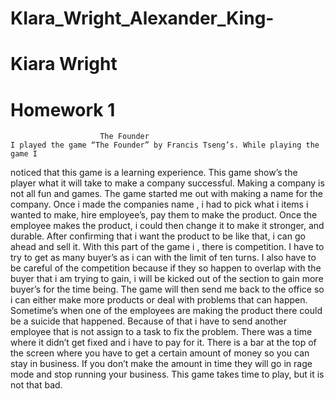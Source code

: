 # KIara_Wright_Alexander_King-
# Kiara Wright 
# Homework 1

						The Founder 
	I played the game “The Founder” by Francis Tseng’s. While playing the game I 
noticed that this game is a learning experience. This game show’s the player what it will 
take to make a company successful. Making a company is not all fun and games. The game started me out with making a name for the company. Once i made the companies name , i had to pick what 
i items i wanted to make, hire employee’s, pay them to make the product. Once the employee makes the product, i could then change it to make it stronger, and durable. After confirming that i want the product to be like that, i can go ahead and sell it. With this part of the game i , there is competition. I have to try to get as many buyer’s as i can with the limit of ten turns. I also have to be careful of the competition because if they so happen to overlap with the buyer that i am trying to gain, i will be kicked out of the section to gain more buyer’s for the time being. The game will then send me back to the office so i can either make more products or deal with problems that can happen. Sometime’s when one of the employees are making the product there could be a suicide that happened. Because of that i have to send another employee that is not assign to a task to fix the problem. There was a time where it didn’t get fixed and i have to pay for it. There is a bar at the top of the screen where you have to get a certain amount of money so you can stay in business. If you don’t make the amount in time they will go in rage mode and stop running your business. This game takes time to play, but it is not that bad.   
